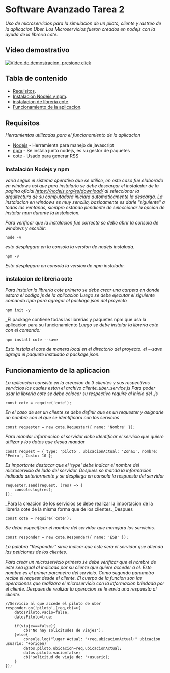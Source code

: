 # Software Avanzado Tarea 2
_Uso de microservicios para la simulacion de un piloto, cliente y rastreo de la aplicacion Uber.
Los Microservicios fueron creados en nodejs con la ayuda de la libreria cote._
## Video demostrativo
[![Video de demostracion, presione click](https://img.youtube.com/vi/TadBTuP_0FI/0.jpg)](https://www.youtube.com/watch?v=TadBTuP_0FI "Video de demostracion, haga click en la imagen")
## Tabla de contenido

- [Requisitos](#Requisitos).
- [Instalación Nodejs y npm](#Instalación-Nodejs-y-npm).
- [instalacion de libreria cote](#instalacion-de-libreria-cote).
- [Funcionamiento de la aplicacion](#Funcionamiento-de-la-aplicacion).

## Requisitos
_Herramientas utilizadas para el funcionamiento de la aplicacion_
* [Nodejs](https://nodejs.org/es/download/) - Herramienta para manejo de javascript
* [npm](https://nodejs.org/es/download/) - Se instala junto nodejs, es su gestor de paquetes
* [cote](https://github.com/dashersw/cote) - Usado para generar RSS
### Instalación Nodejs y npm
_varia segun el sistema operativo que se utilice, en este caso fue elaborado en windows
asi que para instalarlo se debe descargar el instalador de la pagina oficial https://nodejs.org/es/download/
al seleccionar la arquitectura de su computadora iniciara automaticamente la descarga._
_La instalacion en windows es muy sencilla, basicamente es darle "siguiente" a todas las ventanas, siempre
estando pendiente de seleccionar la opcion de instalar npm durante la instalacion._

_Para verificar que la instalacion fue correcta se debe abrir la consola de windows y escribir:_
```
node -v
```
_esto desplegara en la consola la version de nodejs instalada._
```
npm -v
```
_Esto desplegara en consola la version de npm instalada._
### instalacion de libreria cote
_Para instalar la libreria cote primero se debe crear una carpeta en donde estara el codigo js de la aplicacion_
_Luego se debe ejecutar el siguiente comando npm para agregar el package.json del proyecto_
```
npm init -y
```
_El package contiene todas las librerias y paquetes npm que usa la aplicacion para su funcionamiento
_Luego se debe instalar la libreria cote con el comando:_
```
npm install cote --save
```
_Esto instala el cote de manera local en el directorio del proyecto. el --save agrega el paquete instalado a package.json._

## Funcionamiento de la aplicacion
_La aplicacion consiste en la creacion de 3 clientes y sus respectivos servicios los cuales estan el archivo cliente_uber_service.js_
_Para poder usar la libreria cote se debe colocar su respectivo require al inicio del .js_
```
const cote = require('cote');
```
_En el caso de ser un cliente se debe definir que es un requester y asignarle un nombre con el que se identificara
con los servicios_
```
const requester = new cote.Requester({ name: 'Nombre' });
```
_Para mandar informacion al servidor debe identificar el servicio que quiere utilizar y los datos que desea mandar_
```
const request = { type: 'piloto', ubicacionActual: 'Zona1', nombre: 'Pedro', Costo: 10 };
```
_Es importante destacar que el 'type' debe indicar el nombre del microservicio de lado del servidor._
_Despues se manda la informacion indicada anteriormente y se despliega en consola la respuesta del servidor_
```
requester.send(request, (res) => {
    console.log(res);
});
```
_Para la creacion de los servicios se debe realizar la importacion de la libreria cote de la misma forma que de los clientes._Despues
```
const cote = require('cote');
```
_Se debe especificar el nombre del servidor que manejara los servicios._
```
const responder = new cote.Responder({ name: 'ESB' });
```
_La palabra "Responder" sirve indicar que este sera el servidor que atienda las peticiones de los clientes._

_Para crear un microservicio primero se debe verificar que el nombre de este sea igual al indicado por su cliente que
quiere acceder a el. Este nombre es el primer parametro del servicio._
_Como segundo parametro recibe el request desde el cliente._
_El cuerpo de la funcion son las operaciones que realizara el microservicio con la informacion brindada por el cliente.
Despues de realizar la operacion se le envia una respuesta al cliente._
```
//Servicio al que accede el piloto de uber
responder.on('piloto',(req,cb)=>{
    datosPiloto.vacio=false;
    datosPiloto=true;

    if(viaje===false){
        cb('No hay solicitudes de viajes');
    }else{
        console.log("lugar Actual: "+req.ubicacionActual+" ubicacion usuario: "+origen)
        datos.piloto.ubicacion=req.ubicacionActual;
        datos.piloto.vacio=false;
        cb('solicitud de viaje de: '+usuario);
    }
});
```